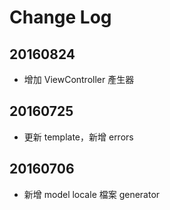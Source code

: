 # Change Log

## 20160824

- 增加 ViewController 產生器

## 20160725

- 更新 template，新增 errors

## 20160706

- 新增 model locale 檔案 generator
